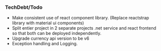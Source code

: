 ﻿
### TechDebt/Todo
- Make consistent use of react component library.  (Replace reactstrap library with material ui components)
- Split entier project in 2 separate projects .net service and react frontend so that both can be deployed independently.
- Upgrade currency api version to be v6
- Exception handling and Logging.